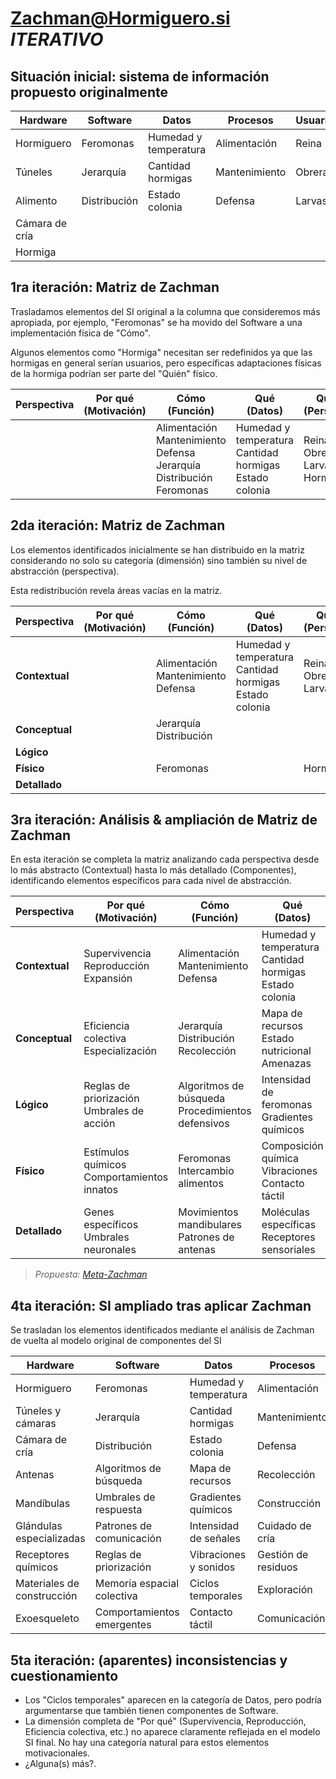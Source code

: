 # Zachman@Hormiguero.si *ITERATIVO*

## Situación inicial: sistema de información propuesto originalmente

|Hardware|Software|Datos|Procesos|Usuarios|
|-|-|-|-|-|
|Hormiguero|Feromonas|Humedad y temperatura|Alimentación|Reina|
|Túneles|Jerarquía|Cantidad hormigas|Mantenimiento|Obreras|
|Alimento|Distribución|Estado colonia|Defensa|Larvas|
|Cámara de cría|||||
|Hormiga|||||

## 1ra iteración: Matriz de Zachman

Trasladamos elementos del SI original a la columna que consideremos más apropiada, por ejemplo, "Feromonas" se ha movido del Software a una implementación física de "Cómo".

Algunos elementos como "Hormiga" necesitan ser redefinidos ya que las hormigas en general serían usuarios, pero específicas adaptaciones físicas de la hormiga podrían ser parte del "Quién" físico.

|**Perspectiva**|**Por qué** <br> (Motivación)|**Cómo** <br> (Función)|**Qué** <br> (Datos)|**Quién** <br> (Personas)|**Dónde** <br> (Redes)|**Cuándo** <br> (Tiempo)|
|-|-|-|-|-|-|-|
|||Alimentación <br> Mantenimiento <br> Defensa<br>Jerarquía <br> Distribución<br>Feromonas|Humedad y temperatura <br> Cantidad hormigas <br> Estado colonia|Reina <br> Obreras <br> Larvas<br>Hormiga|Hormiguero <br> Túneles <br> Cámara de cría<br>Alimento||

## 2da iteración: Matriz de Zachman

Los elementos identificados inicialmente se han distribuido en la matriz considerando no solo su categoría (dimensión) sino también su nivel de abstracción (perspectiva).

Esta redistribución revela áreas vacías en la matriz.

|**Perspectiva**|**Por qué** <br> (Motivación)|**Cómo** <br> (Función)|**Qué** <br> (Datos)|**Quién** <br> (Personas)|**Dónde** <br> (Redes)|**Cuándo** <br> (Tiempo)|
|-|-|-|-|-|-|-|
|**Contextual**||Alimentación <br> Mantenimiento <br> Defensa|Humedad y temperatura <br> Cantidad hormigas <br> Estado colonia|Reina <br> Obreras <br> Larvas|Hormiguero <br> Túneles <br> Cámara de cría||
|**Conceptual**||Jerarquía <br> Distribución|||||
|**Lógico**|||||||
|**Físico**||Feromonas||Hormiga|Alimento||
|**Detallado**|||||||

## 3ra iteración: Análisis & ampliación de Matriz de Zachman

En esta iteración se completa la matriz analizando cada perspectiva desde lo más abstracto (Contextual) hasta lo más detallado (Componentes), identificando elementos específicos para cada nivel de abstracción.

|**Perspectiva**|**Por qué** <br> (Motivación)|**Cómo** <br> (Función)|**Qué** <br> (Datos)|**Quién** <br> (Personas)|**Dónde** <br> (Redes)|**Cuándo** <br> (Tiempo)|
|-|-|-|-|-|-|-|
|**Contextual**|Supervivencia <br> Reproducción <br> Expansión|Alimentación <br> Mantenimiento <br> Defensa|Humedad y temperatura <br> Cantidad hormigas <br> Estado colonia|Reina <br> Obreras <br> Larvas|Hormiguero <br> Túneles <br> Cámara de cría|Ciclos estacionales <br> Ciclos día/noche|
|**Conceptual**|Eficiencia colectiva <br> Especialización|Jerarquía <br> Distribución <br> Recolección|Mapa de recursos <br> Estado nutricional <br> Amenazas|Soldados <br> Nodrizas <br> Exploradoras|Áreas de forrajeo <br> Zona de cría <br> Depósitos|Ciclo de desarrollo <br> Períodos de actividad|
|**Lógico**|Reglas de priorización <br> Umbrales de acción|Algoritmos de búsqueda <br> Procedimientos defensivos|Intensidad de feromonas <br> Gradientes químicos|División de tareas <br> Comunicación entre castas|Rutas de forrajeo <br> Estructura de túneles|Secuencia de tareas <br> Tiempos de respuesta|
|**Físico**|Estímulos químicos <br> Comportamientos innatos|Feromonas <br> Intercambio alimentos|Composición química <br> Vibraciones <br> Contacto táctil|Hormiga (morfología) <br> Adaptaciones físicas|Alimento <br> Materiales construcción <br> Microclimas|Duración de feromonas <br> Ciclos de actividad|
|**Detallado**|Genes específicos <br> Umbrales neuronales|Movimientos mandibulares <br> Patrones de antenas|Moléculas específicas <br> Receptores sensoriales|Glándulas específicas <br> Órganos sensoriales|Estructura molecular <br> Propiedades físicas|Ritmos circadianos <br> Tiempos de reacción|

> *Propuesta: [Meta-Zachman](metaZachman.md)*

## 4ta iteración: SI ampliado tras aplicar Zachman

Se trasladan los elementos identificados mediante el análisis de Zachman de vuelta al modelo original de componentes del SI

|Hardware|Software|Datos|Procesos|Usuarios|
|-|-|-|-|-|
|Hormiguero|Feromonas|Humedad y temperatura|Alimentación|Reina|
|Túneles y cámaras|Jerarquía|Cantidad hormigas|Mantenimiento|Obreras|
|Cámara de cría|Distribución|Estado colonia|Defensa|Larvas|
|Antenas|Algoritmos de búsqueda|Mapa de recursos|Recolección|Soldados|
|Mandíbulas|Umbrales de respuesta|Gradientes químicos|Construcción|Exploradoras|
|Glándulas especializadas|Patrones de comunicación|Intensidad de señales|Cuidado de cría|Nodrizas|
|Receptores químicos|Reglas de priorización|Vibraciones y sonidos|Gestión de residuos|Hormigas especializadas|
|Materiales de construcción|Memoria espacial colectiva|Ciclos temporales|Exploración|Hormigas jóvenes/mayores|
|Exoesqueleto|Comportamientos emergentes|Contacto táctil|Comunicación||

## 5ta iteración: (aparentes) inconsistencias y cuestionamiento

- Los "Ciclos temporales" aparecen en la categoría de Datos, pero podría argumentarse que también tienen componentes de Software.
- La dimensión completa de "Por qué" (Supervivencia, Reproducción, Eficiencia colectiva, etc.) no aparece claramente reflejada en el modelo SI final. No hay una categoría natural para estos elementos motivacionales.
- ¿Alguna(s) más?.
